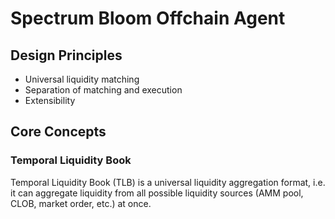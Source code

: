 # Spectrum Bloom Offchain Agent

## Design Principles

* Universal liquidity matching
* Separation of matching and execution
* Extensibility

## Core Concepts

### Temporal Liquidity Book

Temporal Liquidity Book (TLB) is a universal liquidity aggregation format,
i.e. it can aggregate liquidity from all possible liquidity sources (AMM pool, CLOB, market order, etc.) at once.

